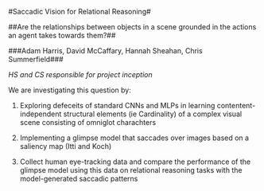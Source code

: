 #Saccadic Vision for Relational Reasoning#

##Are the relationships between objects in a scene grounded in the actions an agent takes towards them?##

###Adam Harris, David McCaffary, Hannah Sheahan, Chris Summerfield###

_HS and CS responsible for project inception_



We are investigating this question by: 

1) Exploring defeceits of standard CNNs and MLPs in learning contentent-independent structural elements (ie Cardinality) of a complex visual scene consisting of omniglot charachters 

2) Implementing a glimpse model that saccades over images based on a saliency map (Itti and Koch)

3) Collect human eye-tracking data and compare the performance of the glimpse model using this data on relational reasoning tasks with the model-generated saccadic patterns



